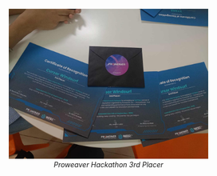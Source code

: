 <p align="center">
  <img src="proweaver.jpg" alt="Proweaver Hackathon 3rd Placer" width="400"/>
  <br>
  <em>Proweaver Hackathon 3rd Placer</em>
</p>
